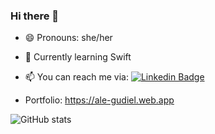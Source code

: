 ### Hi there 👋



 - 😄 Pronouns: she/her 
 - 🌱 Currently learning Swift
 - 📫 You can reach me via: [![Linkedin Badge](https://img.shields.io/badge/-kakbar-blue?style=flat&logo=Linkedin&logoColor=white)](https://www.linkedin.com/in/alejandra-gudiel-361995178/)

- Portfolio: https://ale-gudiel.web.app

![GitHub stats](https://github-readme-stats.vercel.app/api?username=alegudiel&count_private=true&show_icons=true&theme=radical)
